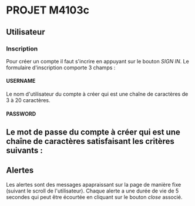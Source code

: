 # PROJET M4103c

## Utilisateur
### Inscription
Pour créer un compte il faut s'incrire en appuyant sur le bouton *SIGN IN*.
Le formulaire d'inscription comporte 3 champs :
#### USERNAME
Le nom d'utilisateur du compte à créer qui est une chaîne de caractères de 3 à 20 caractères.
#### PASSWORD
Le mot de passe du compte à créer qui est une chaîne de caractères satisfaisant les critères suivants :
- 


## Alertes
Les alertes sont des messages apapraissant sur la page de manière fixe (suivant le scroll de l'utilisateur).
Chaque alerte a une durée de vie de 5 secondes qui peut être écourtée en cliquant sur le bouton *close* associé.
